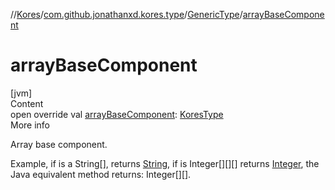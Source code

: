 //[Kores](../../index.md)/[com.github.jonathanxd.kores.type](../index.md)/[GenericType](index.md)/[arrayBaseComponent](array-base-component.md)



# arrayBaseComponent  
[jvm]  
Content  
open override val [arrayBaseComponent](array-base-component.md): [KoresType](../-kores-type/index.md)  
More info  


Array base component.



Example, if is a String[], returns [String](https://kotlinlang.org/api/latest/jvm/stdlib/kotlin/-string/index.html), if is Integer[][][] returns [Integer](https://docs.oracle.com/javase/8/docs/api/java/lang/Integer.html), the Java equivalent method returns: Integer[][].

  



